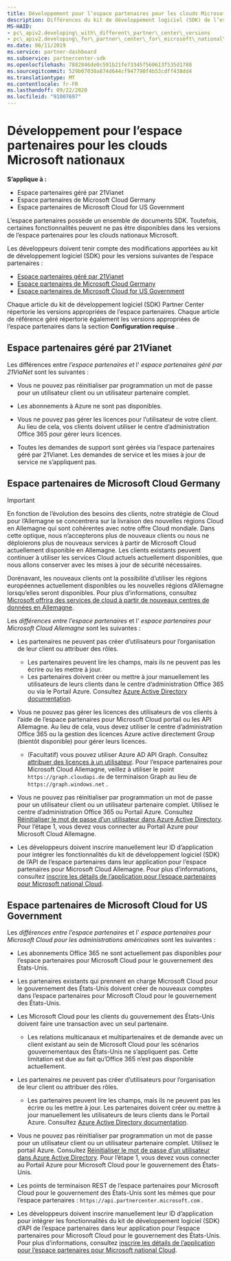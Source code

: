 ```yaml
---
title: Développement pour l’espace partenaires pour les clouds Microsoft nationaux
description: Différences du kit de développement logiciel (SDK) de l’espace partenaires lors du développement de pour les clouds Microsoft nationaux.
MS-HAID:
- pc\_apiv2.developing\_with\_different\_partner\_center\_versions
- pc\_apiv2.developing\_for\_partner\_center\_for\_microsoft\_national\_cloud
ms.date: 06/11/2019
ms.service: partner-dashboard
ms.subservice: partnercenter-sdk
ms.openlocfilehash: 7882846de0c591b21fe73345f560613f535d1788
ms.sourcegitcommit: 529b07030a874d644cf947790f4b53cdff438dd4
ms.translationtype: MT
ms.contentlocale: fr-FR
ms.lasthandoff: 09/22/2020
ms.locfileid: "91007697"
---
```

# <a name="developing-for-partner-center-for-microsoft-national-clouds"></a>Développement pour l’espace partenaires pour les clouds Microsoft nationaux

**S’applique à :**

- Espace partenaires géré par 21Vianet
- Espace partenaires de Microsoft Cloud Germany
- Espace partenaires de Microsoft Cloud for US Government

L’espace partenaires possède un ensemble de documents SDK. Toutefois, certaines fonctionnalités peuvent ne pas être disponibles dans les versions de l’espace partenaires pour les clouds nationaux Microsoft.

Les développeurs doivent tenir compte des modifications apportées au kit de développement logiciel (SDK) pour les versions suivantes de l’espace partenaires :

- [Espace partenaires géré par 21Vianet](#partner-center-operated-by-21vianet)
- [Espace partenaires de Microsoft Cloud Germany](#partner-center-for-microsoft-cloud-germany)
- [Espace partenaires de Microsoft Cloud for US Government](#partner-center-for-microsoft-cloud-for-us-government)

Chaque article du kit de développement logiciel (SDK) Partner Center répertorie les versions appropriées de l’espace partenaires. Chaque article de référence géré répertorie également les versions appropriées de l’espace partenaires dans la section **Configuration requise** .

## <a name="partner-center-operated-by-21vianet"></a>Espace partenaires géré par 21Vianet

Les différences entre *l’espace partenaires et* l' *espace partenaires géré par 21ViaNet* sont les suivantes :

- Vous ne pouvez pas réinitialiser par programmation un mot de passe pour un utilisateur client ou un utilisateur partenaire complet.

- Les abonnements à Azure ne sont pas disponibles.

- Vous ne pouvez pas gérer les licences pour l’utilisateur de votre client. Au lieu de cela, vos clients doivent utiliser le centre d’administration Office 365 pour gérer leurs licences.

- Toutes les demandes de support sont gérées via l’espace partenaires géré par 21Vianet. Les demandes de service et les mises à jour de service ne s’appliquent pas.

## <a name="partner-center-for-microsoft-cloud-germany"></a>Espace partenaires de Microsoft Cloud Germany

> [!IMPORTANT]
> En fonction de l’évolution des besoins des clients, notre stratégie de Cloud pour l’Allemagne se concentrera sur la livraison des nouvelles régions Cloud en Allemagne qui sont cohérentes avec notre offre Cloud mondiale. Dans cette optique, nous n’accepterons plus de nouveaux clients ou nous ne déploierons plus de nouveaux services à partir de Microsoft Cloud actuellement disponible en Allemagne. Les clients existants peuvent continuer à utiliser les services Cloud actuels actuellement disponibles, que nous allons conserver avec les mises à jour de sécurité nécessaires.
>
> Dorénavant, les nouveaux clients ont la possibilité d’utiliser les régions européennes actuellement disponibles ou les nouvelles régions d’Allemagne lorsqu’elles seront disponibles. Pour plus d’informations, consultez [Microsoft offrira des services de cloud à partir de nouveaux centres de données en Allemagne](https://news.microsoft.com/europe/2018/08/31/microsoft-to-deliver-cloud-services-from-new-datacentres-in-germany-in-2019-to-meet-evolving-customer-needs/).

Les *différences entre l’espace partenaires* et l' *espace partenaires pour Microsoft Cloud Allemagne* sont les suivantes :

- Les partenaires ne peuvent pas créer d’utilisateurs pour l’organisation de leur client ou attribuer des rôles.
  - Les partenaires peuvent lire les champs, mais ils ne peuvent pas les écrire ou les mettre à jour.
  - Les partenaires doivent créer ou mettre à jour manuellement les utilisateurs de leurs clients dans le centre d’administration Office 365 ou via le Portail Azure. Consultez [Azure Active Directory documentation](/azure/active-directory/).

- Vous ne pouvez pas gérer les licences des utilisateurs de vos clients à l’aide de l’espace partenaires pour Microsoft Cloud portail ou les API Allemagne. Au lieu de cela, vous devez utiliser le centre d’administration Office 365 ou la gestion des licences Azure active directement Group (bientôt disponible) pour gérer leurs licences.
  - (Facultatif) vous pouvez utiliser Azure AD API Graph. Consultez [attribuer des licences à un utilisateur](/graph/api/user-assignlicense). Pour l’espace partenaires pour Microsoft Cloud Allemagne, veillez à utiliser le point `https://graph.cloudapi.de` de terminaison Graph au lieu de `https://graph.windows.net` .

- Vous ne pouvez pas réinitialiser par programmation un mot de passe pour un utilisateur client ou un utilisateur partenaire complet. Utilisez le centre d’administration Office 365 ou Portail Azure. Consultez [Réinitialiser le mot de passe d’un utilisateur dans Azure Active Directory](/azure/active-directory/fundamentals/active-directory-users-reset-password-azure-portal). Pour l’étape 1, vous devez vous connecter au Portail Azure pour Microsoft Cloud Allemagne.

- Les développeurs doivent inscrire manuellement leur ID d’application pour intégrer les fonctionnalités du kit de développement logiciel (SDK) de l’API de l’espace partenaires dans leur application pour l’espace partenaires pour Microsoft Cloud Allemagne. Pour plus d’informations, consultez [inscrire les détails de l’application pour l’espace partenaires pour Microsoft national Cloud](create-apps-for-partner-center-for-microsoft-national-clouds.md).

## <a name="partner-center-for-microsoft-cloud-for-us-government"></a>Espace partenaires de Microsoft Cloud for US Government

Les *différences entre l’espace partenaires* et l' *espace partenaires pour Microsoft Cloud pour les administrations américaines* sont les suivantes :

- Les abonnements Office 365 ne sont actuellement pas disponibles pour l’espace partenaires pour Microsoft Cloud pour le gouvernement des États-Unis.

- Les partenaires existants qui prennent en charge Microsoft Cloud pour le gouvernement des États-Unis doivent créer de nouveaux comptes dans l’espace partenaires pour Microsoft Cloud pour le gouvernement des États-Unis.

- Les Microsoft Cloud pour les clients du gouvernement des États-Unis doivent faire une transaction avec un seul partenaire.
  - Les relations multicanaux et multipartenaires et de demande avec un client existant au sein de Microsoft Cloud pour les scénarios gouvernementaux des États-Unis ne s’appliquent pas. Cette limitation est due au fait qu’Office 365 n’est pas disponible actuellement.

- Les partenaires ne peuvent pas créer d’utilisateurs pour l’organisation de leur client ou attribuer des rôles.
  - Les partenaires peuvent lire les champs, mais ils ne peuvent pas les écrire ou les mettre à jour. Les partenaires doivent créer ou mettre à jour manuellement les utilisateurs de leurs clients dans le Portail Azure. Consultez [Azure Active Directory documentation](/azure/active-directory/).

- Vous ne pouvez pas réinitialiser par programmation un mot de passe pour un utilisateur client ou un utilisateur partenaire complet. Utilisez le portail Azure. Consultez [Réinitialiser le mot de passe d’un utilisateur dans Azure Active Directory](/azure/active-directory/active-directory-users-reset-password-azure-portal). Pour l’étape 1, vous devez vous connecter au Portail Azure pour Microsoft Cloud pour le gouvernement des États-Unis.

- Les points de terminaison REST de l’espace partenaires pour Microsoft Cloud pour le gouvernement des États-Unis sont les mêmes que pour l’espace partenaires : `https://api.partnercenter.microsoft.com` .

- Les développeurs doivent inscrire manuellement leur ID d’application pour intégrer les fonctionnalités du kit de développement logiciel (SDK) d’API de l’espace partenaires dans leur application pour l’espace partenaires pour Microsoft Cloud pour le gouvernement des États-Unis. Pour plus d’informations, consultez [inscrire les détails de l’application pour l’espace partenaires pour Microsoft national Cloud](create-apps-for-partner-center-for-microsoft-national-clouds.md).
